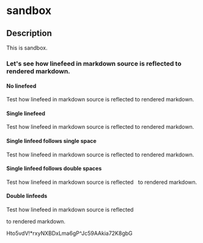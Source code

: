 # sandbox

## Description
This is sandbox.

### Let's see how linefeed in markdown source is reflected to rendered markdown.

#### No linefeed

Test how linefeed in markdown source is reflected to rendered markdown.

#### Single linefeed

Test how linefeed in markdown source is reflected
to rendered markdown.

#### Single linfeed follows single space

Test how linefeed in markdown source is reflected 
to rendered markdown.

#### Single linfeed follows double spaces

Test how linefeed in markdown source is reflected  
to rendered markdown.

#### Double linfeeds

Test how linefeed in markdown source is reflected

to rendered markdown.


Hto5vdV!*rxyNXBDxLma6gP^Jc59AAkia72K8gbG
